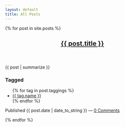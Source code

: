 ```yaml
---
layout: default
title: All Posts
---
```

{% for post in site.posts %}
  <article class="summary">
    <header>
      <h2><a href="{{ post.url }}">{{ post.title }}</a></h2>
    </header>
    <section>
      {{ post | summarize }}
    </section>
    <footer>
      <nav class="taggings">
        <h3>Tagged</h3>
        <ul>
        {% for tag in post.taggings %}
          <li class="tagging">
            <a href="{{ tag.url }}"
              title="{{ tag.description }}">{{ tag.name }}</a>
          </li>
        {% endfor %}
        </ul>
      </nav>
      <p class="pub-line">
        Published <time datetime="{{ post.date }}">{{ post.date | date_to_string }}</time> &mdash;
        <a href="{{ post.url }}#disqus_thread" data-disqus-identifier="{{ post.url }}">0 Comments</a>
      </p>
    </footer>
  </article>
{% endfor %}
<script type="text/javascript">
    var disqus_shortname = 'mathish';
    (function () {
        var s = document.createElement('script'); s.async = true;
        s.type = 'text/javascript';
        s.src = 'http://' + disqus_shortname + '.disqus.com/count.js';
        (document.getElementsByTagName('HEAD')[0] || document.getElementsByTagName('BODY')[0]).appendChild(s);
    }());
</script>
